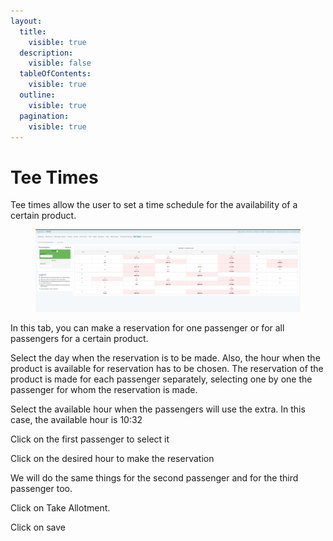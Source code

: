 ```yaml
---
layout:
  title:
    visible: true
  description:
    visible: false
  tableOfContents:
    visible: true
  outline:
    visible: true
  pagination:
    visible: true
---
```


# Tee Times

Tee times allow the user to set a time schedule for the availability of a certain product.

<figure><img src="../../.gitbook/assets/image (3) (1) (1) (1) (1) (1) (1) (1) (1) (1) (1) (1) (1) (1) (1) (1) (1) (1) (1) (1) (1) (1) (1) (1) (1) (1) (1) (1) (1) (1) (1) (1) (1) (1) (1) (1).png" alt=""><figcaption></figcaption></figure>

In this tab, you can make a reservation for one passenger or for all passengers for a certain product.&#x20;

Select the day when the reservation is to be made. Also, the hour when the product is available for reservation has to be chosen. The reservation of the product is made for each passenger separately, selecting one by one the passenger for whom the reservation is made.&#x20;

Select the available hour when the passengers will use the extra. In this case, the available hour is 10:32&#x20;

Click on the first passenger to select it&#x20;

Click on the desired hour to make the reservation&#x20;

We will do the same things for the second passenger and for the third passenger too.&#x20;

Click on Take Allotment.&#x20;

Click on save
